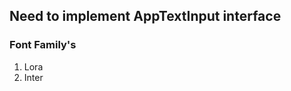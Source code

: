 <!-- TODO -->

## Need to implement AppTextInput interface

<!-- TODO -->

### Font Family's

1. Lora
2. Inter
